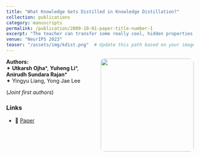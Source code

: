```yaml
---
title: "What Knowledge Gets Distilled in Knowledge Distillation?"
collection: publications
category: manuscripts
permalink: /publication/2009-10-01-paper-title-number-1
excerpt: "The teacher can transfer some really cool, hidden properties to the student!"
venue: "NeurIPS 2023"
teaser: "/assets/img/kdist.png"  # Update this path based on your image storage
---
```


<img src="{{ page.teaser }}" width="250px" align="right" style="border-radius:10px; margin-left:10px;">

**Authors:**  
✦ **Utkarsh Ojha***, **Yuheng Li***, **Anirudh Sundara Rajan***  
✦ Yingyu Liang, Yong Jae Lee  

(*Joint first authors*)  

### Links  
- 📄 [Paper](https://arxiv.org/abs/2205.16004)  

